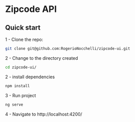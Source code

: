 Zipcode API
=======

## Quick start

1 - Clone the repo:

```bash
git clone git@github.com:RogerioNocchelli/zipcode-ui.git
```

2 - Change to the directory created

```bash
cd zipcode-ui/
```

2 - install dependencies

```bash
npm install
```

3 - Run project

```bash
ng serve
```

4 - Navigate to http://localhost:4200/